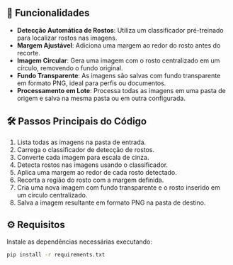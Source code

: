 ## 🚀 Funcionalidades

- **Detecção Automática de Rostos**: Utiliza um classificador pré-treinado para localizar rostos nas imagens.
- **Margem Ajustável**: Adiciona uma margem ao redor do rosto antes do recorte.
- **Imagem Circular**: Gera uma imagem com o rosto centralizado em um círculo, removendo o fundo original.
- **Fundo Transparente**: As imagens são salvas com fundo transparente em formato PNG, ideal para perfis ou documentos.
- **Processamento em Lote**: Processa todas as imagens em uma pasta de origem e salva na mesma pasta ou em outra configurada.


## 🛠️ Passos Principais do Código

1. Lista todas as imagens na pasta de entrada.
2. Carrega o classificador de detecção de rostos.
3. Converte cada imagem para escala de cinza.
4. Detecta rostos nas imagens usando o classificador.
5. Aplica uma margem ao redor de cada rosto detectado.
6. Recorta a região do rosto com a margem definida.
7. Cria uma nova imagem com fundo transparente e o rosto inserido em um círculo centralizado.
8. Salva a imagem resultante em formato PNG na pasta de destino.


## ⚙️ Requisitos

Instale as dependências necessárias executando:

```bash
pip install -r requirements.txt
